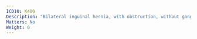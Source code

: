 ```yaml
---
ICD10: K400
Description: "Bilateral inguinal hernia, with obstruction, without gangrene"
Matters: No
Weight: 0
---
```


